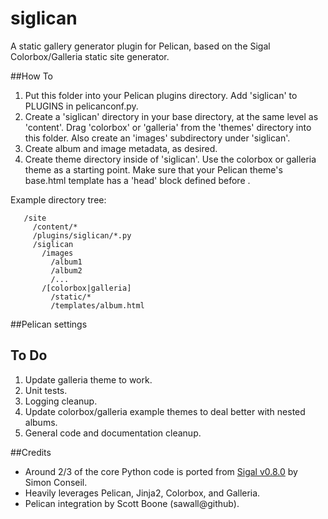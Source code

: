 siglican
========

A static gallery generator plugin for Pelican, based on the Sigal
Colorbox/Galleria static site generator.

##How To
1. Put this folder into your Pelican plugins directory. Add 'siglican' to
   PLUGINS in pelicanconf.py.
2. Create a 'siglican' directory in your base directory, at the same level as
   'content'. Drag 'colorbox' or 'galleria' from the 'themes' directory into
   this folder. Also create an 'images' subdirectory under 'siglican'.
3. Create album and image metadata, as desired.
4. Create theme directory inside of 'siglican'. Use the colorbox or galleria
   theme as a starting point. Make sure that your Pelican theme's base.html
   template has a 'head' block defined before </head>.

Example directory tree:
```
   /site
     /content/*
     /plugins/siglican/*.py
     /siglican
       /images
         /album1
         /album2
         /...
       /[colorbox|galleria]
         /static/*
         /templates/album.html
```

##Pelican settings

## To Do
1. Update galleria theme to work.
2. Unit tests.
3. Logging cleanup.
4. Update colorbox/galleria example themes to deal better with nested albums.
5. General code and documentation cleanup.
   
##Credits
* Around 2/3 of the core Python code is ported from [Sigal v0.8.0](http://sigal.saimon.org/) by Simon Conseil.
* Heavily leverages Pelican, Jinja2, Colorbox, and Galleria.
* Pelican integration by Scott Boone (sawall@github).